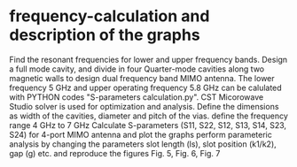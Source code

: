 # frequency-calculation and description of the graphs
Find the resonant frequencies for lower and upper frequency bands.
Design a full mode cavity, and divide in four Quarter-mode cavities along two magnetic walls to design dual frequency band MIMO antenna. The lower frequency 5 GHz and upper operating frequency 5.8 GHz can be calulated with PYTHON codes "S-parameters calculation.py".
CST Micorowave Studio solver is used for optimization and analysis. 
Define the dimensions as width of the cavities, diameter and pitch of the vias.
define the frequency range 4 GHz to 7 GHz
Calculate S-parameters (S11, S22, S12, S13, S14, S23, S24) for 4-port MIMO antenna and plot the graphs
perform parameteric analysis by changing the parameters slot length (ls), slot position (k1/k2), gap (g) etc. and reproduce the figures Fig. 5, Fig. 6, Fig. 7
